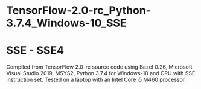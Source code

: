 # TensorFlow-2.0-rc_Python-3.7.4_Windows-10_SSE
# SSE - SSE4
Compiled from TensorFlow 2.0-rc source code using Bazel 0.26, Microsoft Visual Studio 2019, MSYS2, Python 3.7.4 for Windows-10 and CPU with SSE instruction set. Tested on a laptop with an Intel Core i5 M460 processor.
